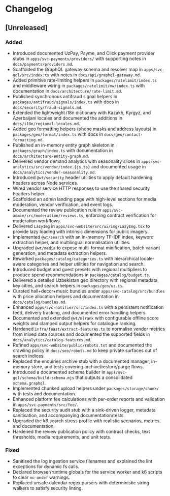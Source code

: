 # Changelog

## [Unreleased]
### Added
- Introduced documented UzPay, Payme, and Click payment provider stubs in `apps/svc-payments/providers/` with supporting notes in `docs/payments/providers.md`.
- Scaffolded the GraphQL gateway schema and resolver map in `apps/svc-gql/src/index.ts` with notes in `docs/api/graphql-gateway.md`.
- Added primitive rate-limiting helpers in `packages/ratelimit/index.ts` and middleware wiring in `packages/ratelimit/mw/index.ts` with documentation in `docs/architecture/rate-limit.md`.
- Published synchronous antifraud signal helpers in `packages/antifraud/signals/index.ts` with docs in `docs/security/fraud-signals.md`.
- Extended the lightweight i18n dictionary with Kazakh, Kyrgyz, and Azerbaijani locales and documented the additions in `docs/i18n/regional-locales.md`.
- Added geo formatting helpers (phone masks and address layouts) in `packages/geo/format/index.ts` with docs in `docs/geo/contact-formatting.md`.
- Published an in-memory entity graph skeleton in `packages/graph/index.ts` with documentation in `docs/architecture/entity-graph.md`.
- Delivered vendor demand analytics with seasonality slices in `apps/svc-analytics/src/vendor/index.{js,ts}` and documented usage in `docs/analytics/vendor-seasonality.md`.
- Introduced `@wt/security` header utilities to apply default hardening headers across Node services.
- Wired vendor service HTTP responses to use the shared security headers helper.
- Scaffolded an admin landing page with high-level sections for media moderation, vendor verification, and event logs.
- Documented the review publication rule in `apps/svc-admin/src/moderation/reviews.ts`, enforcing contract verification for moderation workflows.
- Delivered `LazyImg` in `apps/svc-website/src/ui/img/LazyImg.tsx` to provide lazy loading with intrinsic dimensions for public imagery.
- Implemented `@wt/search` with an in-memory TF-IDF index, keyword extraction helper, and multilingual normalisation utilities.
- Upgraded `@wt/media` to expose multi-format minification, batch variant generation, and metadata extraction helpers.
- Reworked `packages/catalog/categories.ts` with hierarchical locale-aware categories and helper utilities for navigation and search.
- Introduced budget and guest presets with regional multipliers to produce spend recommendations in `packages/catalog/budget.ts`.
- Delivered a detailed Uzbekistan geo directory with regional metadata, key cities, and search helpers in `packages/geo/uz.ts`.
- Curated hall+decor+music bundles under `apps/svc-catalog/src/bundles` with price allocation helpers and documentation in `docs/catalog/bundles.md`.
- Enhanced `apps/svc-notifier/src/index.ts` with a persistent notification feed, delivery tracking, and documented error handling helpers.
- Documented and extended `@wt/mlrank` with configurable offline score weights and clamped output helpers for catalogue ranking.
- Hardened `infra/feast/extract-features.ts` to normalise vendor metrics from mixed data sources and documented the supported fields in `docs/analytics/catalog-features.md`.
- Refined `apps/svc-website/public/robots.txt` and documented the crawling policy in `docs/seo/robots.md` to keep private surfaces out of search indices.
- Replaced the enquiries archive stub with a documented manager, in-memory store, and tests covering archive/restore/purge flows.
- Introduced a documented schema builder in `apps/svc-gql/schema/build-schema.mjs` that outputs a consolidated `schema.graphql`.
- Implemented chunked upload helpers under `packages/storage/chunk/` with tests and documentation.
- Enhanced platform fee calculations with per-order reports and validation in `apps/svc-payments/src/fee/`.
- Replaced the security audit stub with a sink-driven logger, metadata sanitisation, and accompanying documentation/tests.
- Upgraded the k6 search stress profile with realistic scenarios, metrics, and documentation.
- Hardened the review publication policy with contract checks, text thresholds, media requirements, and unit tests.
### Fixed
- Sanitised the log ingestion service filenames and explained the lint exceptions for dynamic fs calls.
- Declared browser/runtime globals for the service worker and k6 scripts to clear `no-undef` warnings.
- Replaced unsafe calendar regex parsers with deterministic string walkers to satisfy security linting.
